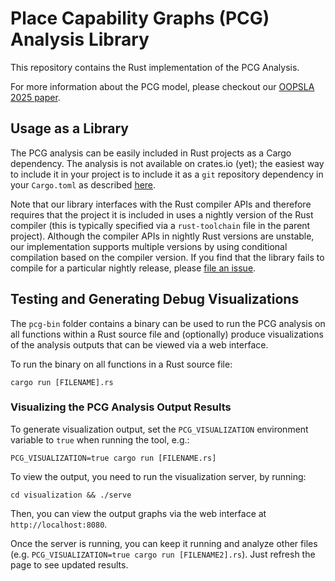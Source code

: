 # Place Capability Graphs (PCG) Analysis Library

This repository contains the Rust implementation of the PCG Analysis.

For more information about the PCG model, please checkout our [OOPSLA 2025 paper](https://arxiv.org/pdf/2503.21691).

## Usage as a Library

The PCG analysis can be easily included in Rust projects as a Cargo dependency.
The analysis is not available on crates.io (yet); the easiest way to include it
in your project is to include it as a `git` repository dependency in your
`Cargo.toml` as described
[here](https://doc.rust-lang.org/cargo/reference/specifying-dependencies.html#specifying-dependencies-from-git-repositories).

Note that our library interfaces with the Rust compiler APIs and therefore
requires that the project it is included in uses a nightly version of the Rust
compiler (this is typically specified via a `rust-toolchain` file in the parent
project). Although the compiler APIs in nightly Rust versions are unstable, our
implementation supports multiple versions by using conditional compilation based
on the compiler version. If you find that the library fails to compile for a
particular nightly release, please [file an
issue](https://github.com/prusti/pcg/issues/new).

## Testing and Generating Debug Visualizations

The `pcg-bin` folder contains a binary can be used to run the PCG analysis on
all functions within a Rust source file and (optionally) produce visualizations
of the analysis outputs that can be viewed via a web interface.

To run the binary on all functions in a Rust source file:

`cargo run [FILENAME].rs`

### Visualizing the PCG Analysis Output Results

To generate visualization output, set the `PCG_VISUALIZATION` environment
variable to `true` when running the tool, e.g.:

`PCG_VISUALIZATION=true cargo run [FILENAME.rs]`

To view the output, you need to run the visualization server, by running:

`cd visualization && ./serve`

Then, you can view the output graphs via the web interface at
`http://localhost:8080`.

Once the server is running, you can keep it running and analyze other files
(e.g. `PCG_VISUALIZATION=true cargo run [FILENAME2].rs`). Just
refresh the page to see updated results.
